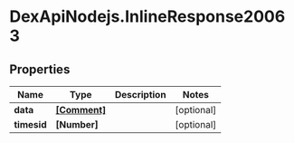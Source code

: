# DexApiNodejs.InlineResponse20063

## Properties

Name | Type | Description | Notes
------------ | ------------- | ------------- | -------------
**data** | [**[Comment]**](Comment.md) |  | [optional] 
**timesid** | **[Number]** |  | [optional] 


